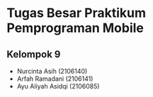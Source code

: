 # Tugas Besar Praktikum Pemprograman Mobile

## Kelompok 9
- Nurcinta Asih (2106140)
- Arfah Ramadani (2106141)
- Ayu Aliyah Asidqi (2106085)


